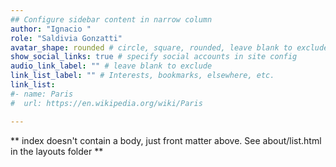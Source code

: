 ```yaml
---
## Configure sidebar content in narrow column
author: "Ignacio "
role: "Saldivia Gonzatti"
avatar_shape: rounded # circle, square, rounded, leave blank to exclude
show_social_links: true # specify social accounts in site config
audio_link_label: "" # leave blank to exclude
link_list_label: "" # Interests, bookmarks, elsewhere, etc.
link_list:
#- name: Paris
#  url: https://en.wikipedia.org/wiki/Paris

---
```


** index doesn't contain a body, just front matter above.
See about/list.html in the layouts folder **